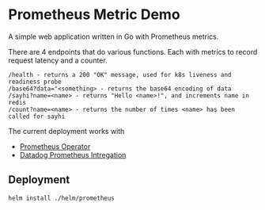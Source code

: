 # Prometheus Metric Demo
A simple web application written in Go with Prometheus metrics.

There are 4 endpoints that do various functions. Each with metrics to record request latency and a counter.

```
/health - returns a 200 "OK" message, used for k8s liveness and readiness probe
/base64?data="<something> - returns the base64 encoding of data
/sayhi?name=<name> - returns "Hello <name>!", and increments name in redis
/count?name=<name> - returns the number of times <name> has been called for sayhi
```

The current deployment works with 
- [Prometheus Operator](https://github.com/coreos/prometheus-operator)
- [Datadog Prometheus Intregation](https://docs.datadoghq.com/getting_started/integrations/prometheus?tab=kubernetes)

## Deployment
`helm install ./helm/prometheus`
